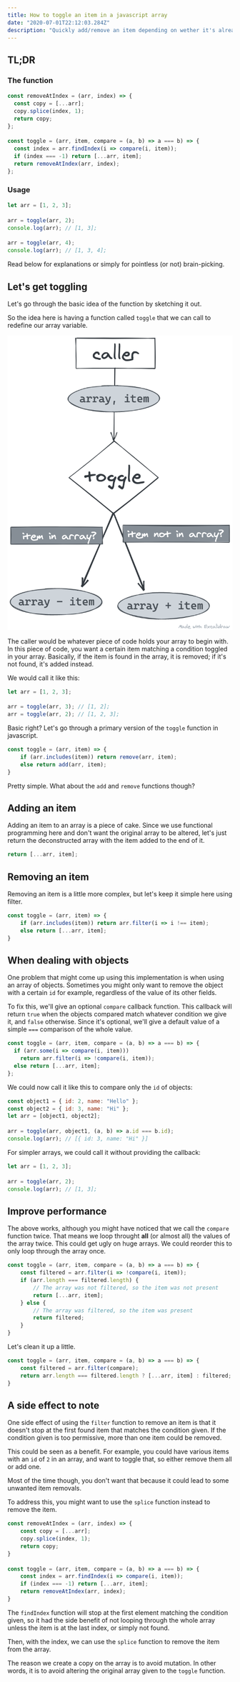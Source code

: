 ```yaml
---
title: How to toggle an item in a javascript array
date: "2020-07-01T22:12:03.284Z"
description: "Quickly add/remove an item depending on wether it's already in the array or not."
---
```


## TL;DR

### The function

```jsx
const removeAtIndex = (arr, index) => {
  const copy = [...arr];
  copy.splice(index, 1);
  return copy;
};

const toggle = (arr, item, compare = (a, b) => a === b) => {
  const index = arr.findIndex(i => compare(i, item));
  if (index === -1) return [...arr, item];
  return removeAtIndex(arr, index);
};
```

### Usage

```jsx
let arr = [1, 2, 3];

arr = toggle(arr, 2);
console.log(arr); // [1, 3];

arr = toggle(arr, 4);
console.log(arr); // [1, 3, 4];
```

Read below for explanations or simply for pointless (or not) brain-picking.

## Let's get toggling

Let's go through the basic idea of the function by sketching it out.

So the idea here is having a function called `toggle` that we can call to redefine our array variable.

![Schema](./schema.png)

The caller would be whatever piece of code holds your array to begin with. In this piece of code, you want a certain item matching a condition toggled in your array. Basically, if the item is found in the array, it is removed; if it's not found, it's added instead.

We would call it like this:

```jsx
let arr = [1, 2, 3];

arr = toggle(arr, 3); // [1, 2];
arr = toggle(arr, 2); // [1, 2, 3];
```

Basic right? Let's go through a primary version of the `toggle` function in javascript.

```jsx
const toggle = (arr, item) => {
	if (arr.includes(item)) return remove(arr, item);
	else return add(arr, item);
}
```

Pretty simple. What about the `add` and `remove` functions though?

## Adding an item

Adding an item to an array is a piece of cake. Since we use functional programming here and don't want the original array to be altered, let's just return the deconstructed array with the item added to the end of it.

```jsx
return [...arr, item];
```

## Removing an item

Removing an item is a little more complex, but let's keep it simple here using filter.

```jsx
const toggle = (arr, item) => {
	if (arr.includes(item)) return arr.filter(i => i !== item);
	else return [...arr, item];
}
```

## When dealing with objects

One problem that might come up using this implementation is when using an array of objects. Sometimes you might only want to remove the object with a certain `id` for example, regardless of the value of its other fields.

To fix this, we'll give an optional `compare` callback function. This callback will return `true` when the objects compared match whatever condition we give it, and `false` otherwise. Since it's optional, we'll give a default value of a simple `===` comparison of the whole value.

```jsx
const toggle = (arr, item, compare = (a, b) => a === b) => {
  if (arr.some(i => compare(i, item)))
    return arr.filter(i => !compare(i, item));
  else return [...arr, item];
};
```

We could now call it like this to compare only the `id` of objects:

```jsx
const object1 = { id: 2, name: "Hello" };
const object2 = { id: 3, name: "Hi" };
let arr = [object1, object2];

arr = toggle(arr, object1, (a, b) => a.id === b.id);
console.log(arr); // [{ id: 3, name: "Hi" }]
```

For simpler arrays, we could call it without providing the callback:

```jsx
let arr = [1, 2, 3];

arr = toggle(arr, 2);
console.log(arr); // [1, 3];
```

## Improve performance

The above works, although you might have noticed that we call the `compare` function twice. That means we loop throught **all** (or almost all) the values of the array twice. This could get ugly on huge arrays. We could reorder this to only loop through the array once.

```jsx
const toggle = (arr, item, compare = (a, b) => a === b) => {
	const filtered = arr.filter(i => !compare(i, item));
	if (arr.length === filtered.length) {
		// The array was not filtered, so the item was not present
		return [...arr, item];
	} else {
		// The array was filtered, so the item was present
		return filtered;
	}
}
```

Let's clean it up a little.

```jsx
const toggle = (arr, item, compare = (a, b) => a === b) => {
	const filtered = arr.filter(compare);
	return arr.length === filtered.length ? [...arr, item] : filtered;
}
```

## A side effect to note

One side effect of using the `filter` function to remove an item is that it doesn't stop at the first found item that matches the condition given. If the condition given is too permissive, more than one item could be removed.

This could be seen as a benefit. For example, you could have various items with an `id` of `2` in an array, and want to toggle that, so either remove them all or add one.

Most of the time though, you don't want that because it could lead to some unwanted item removals.

To address this, you might want to use the `splice` function instead to remove the item.

```jsx
const removeAtIndex = (arr, index) => {
	const copy = [...arr];
	copy.splice(index, 1);
	return copy;
}

const toggle = (arr, item, compare = (a, b) => a === b) => {
	const index = arr.findIndex(i => compare(i, item));
	if (index === -1) return [...arr, item];
	return removeAtIndex(arr, index);
}
```

The `findIndex` function will stop at the first element matching the condition given, so it had the side benefit of not looping through the whole array unless the item is at the last index, or simply not found.

Then, with the index, we can use the `splice` function to remove the item from the array. 

The reason we create a copy on the array is to avoid mutation. In other words, it is to avoid altering the original array given to the `toggle` function.
